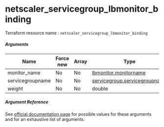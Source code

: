 # netscaler_servicegroup_lbmonitor_binding

Terraform resource name : ```netscaler_servicegroup_lbmonitor_binding```

##### Arguments

| Name | Force new | Array | Type |
|----|----|----|----|
|monitor_name|No|No|[lbmonitor.monitorname](/doc/resources/lbmonitor.md)|
|servicegroupname|No|No|[servicegroup.servicegroupname](/doc/resources/servicegroup.md)|
|weight|No|No|double|

##### Argument Reference

See [official documentation page](https://developer-docs.citrix.com/projects/netscaler-nitro-api/en/11.0/configuration/basic/servicegroup_lbmonitor_binding/servicegroup_lbmonitor_binding/) for possible values for these arguments and for an exhaustive list of arguments.

